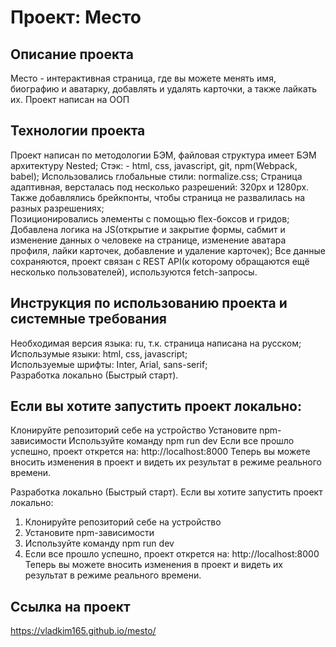 # Проект: Место  
## Описание проекта  
Место - интерактивная страница, где вы можете менять имя, биографию и аватарку, добавлять и удалять карточки, а также лайкать их. 
Проект написан на ООП
## Технологии проекта  
Проект написан по методологии БЭМ, файловая структура имеет БЭМ архитектуру Nested; 
Стэк: - html, css, javascript, git, npm(Webpack, babel);
Использовались глобальные стили: normalize.css; 
Страница адаптивная, версталась под несколько разрешений: 320px и 1280px. Также добавлялись брейкпонты, чтобы страница не развалилась на разных разрешениях;   
Позиционировались элементы с помощью flex-боксов и гридов;  
Добавлена логика на JS(открытие и закрытие формы, сабмит и изменение данных о человеке на странице, изменение аватара профиля, лайки карточек, добавление и удаление карточек);
Все данные сохраняются, проект связан с REST API(к которому обращаются ещё несколько пользователей), используются fetch-запросы.
## Инструкция по использованию проекта и системные требования  
Необходимая версия языка: ru, т.к. страница написана на русском;    
Использумые языки: html, css, javascript;  
Используемые шрифты: Inter, Arial, sans-serif;    
Разработка локально (Быстрый старт).
## Если вы хотите запустить проект локально:
Клонируйте репозиторий себе на устройство
Установите npm-зависимости
Используйте команду npm run dev
Если все прошло успешно, проект открется на: http://localhost:8000
Теперь вы можете вносить изменения в проект и видеть их результат в режиме реального времени.

Разработка локально (Быстрый старт).
Если вы хотите запустить проект локально:  
1. Клонируйте репозиторий себе на устройство  
2. Установите npm-зависимости  
3. Используйте команду npm run dev  
4. Если все прошло успешно, проект открется на: http://localhost:8000  
Теперь вы можете вносить изменения в проект и видеть их результат в режиме реального времени.  

## Ссылка на проект  
https://vladkim165.github.io/mesto/
